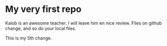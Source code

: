 # My very first repo

Kalob is an awesome teacher.
I will leave him en nice review. Files on github change, and so do your local files.


This is my 5th change.
